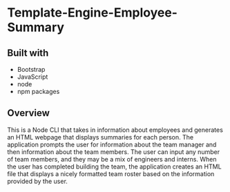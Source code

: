 # Template-Engine-Employee-Summary

## Built with

* Bootstrap
* JavaScript
* node
* npm packages

## Overview

This is a Node CLI that takes in information about employees and generates an HTML webpage that displays summaries for each person. The application prompts the user for information about the team manager and then information about the team members. The user can input any number of team members, and they may be a mix of engineers and interns. When the user has completed building the team, the application creates an HTML file that displays a nicely formatted team roster based on the information provided by the user.


